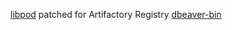 [libpod](app-emulation/libpod/libpod-2.1.0.ebuild) patched for Artifactory Registry
[dbeaver-bin](dev-db/dbeaver-bin/dbeaver-bin-7.1.3.ebuild)
